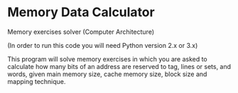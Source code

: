 # Memory Data Calculator
Memory exercises solver (Computer Architecture)

(In order to run this code you will need Python version 2.x or 3.x)

This program will solve memory exercises in which you are asked to calculate how many bits of an address are reserved to tag, lines or sets, and words, given main memory size, cache memory size, block size and mapping technique.
